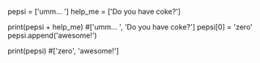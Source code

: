 pepsi = ['umm... ']
help_me = ['Do you have coke?']

print(pepsi + help_me) #['umm... ', 'Do you have coke?']
pepsi[0] = 'zero'
pepsi.append('awesome!')

print(pepsi) #['zero', 'awesome!']
